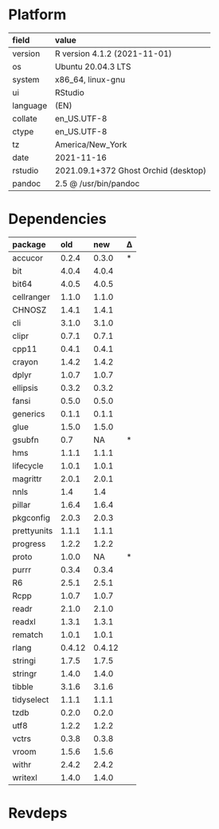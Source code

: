 # Platform

|field    |value                                |
|:--------|:------------------------------------|
|version  |R version 4.1.2 (2021-11-01)         |
|os       |Ubuntu 20.04.3 LTS                   |
|system   |x86_64, linux-gnu                    |
|ui       |RStudio                              |
|language |(EN)                                 |
|collate  |en_US.UTF-8                          |
|ctype    |en_US.UTF-8                          |
|tz       |America/New_York                     |
|date     |2021-11-16                           |
|rstudio  |2021.09.1+372 Ghost Orchid (desktop) |
|pandoc   |2.5 @ /usr/bin/pandoc                |

# Dependencies

|package     |old    |new    |Δ  |
|:-----------|:------|:------|:--|
|accucor     |0.2.4  |0.3.0  |*  |
|bit         |4.0.4  |4.0.4  |   |
|bit64       |4.0.5  |4.0.5  |   |
|cellranger  |1.1.0  |1.1.0  |   |
|CHNOSZ      |1.4.1  |1.4.1  |   |
|cli         |3.1.0  |3.1.0  |   |
|clipr       |0.7.1  |0.7.1  |   |
|cpp11       |0.4.1  |0.4.1  |   |
|crayon      |1.4.2  |1.4.2  |   |
|dplyr       |1.0.7  |1.0.7  |   |
|ellipsis    |0.3.2  |0.3.2  |   |
|fansi       |0.5.0  |0.5.0  |   |
|generics    |0.1.1  |0.1.1  |   |
|glue        |1.5.0  |1.5.0  |   |
|gsubfn      |0.7    |NA     |*  |
|hms         |1.1.1  |1.1.1  |   |
|lifecycle   |1.0.1  |1.0.1  |   |
|magrittr    |2.0.1  |2.0.1  |   |
|nnls        |1.4    |1.4    |   |
|pillar      |1.6.4  |1.6.4  |   |
|pkgconfig   |2.0.3  |2.0.3  |   |
|prettyunits |1.1.1  |1.1.1  |   |
|progress    |1.2.2  |1.2.2  |   |
|proto       |1.0.0  |NA     |*  |
|purrr       |0.3.4  |0.3.4  |   |
|R6          |2.5.1  |2.5.1  |   |
|Rcpp        |1.0.7  |1.0.7  |   |
|readr       |2.1.0  |2.1.0  |   |
|readxl      |1.3.1  |1.3.1  |   |
|rematch     |1.0.1  |1.0.1  |   |
|rlang       |0.4.12 |0.4.12 |   |
|stringi     |1.7.5  |1.7.5  |   |
|stringr     |1.4.0  |1.4.0  |   |
|tibble      |3.1.6  |3.1.6  |   |
|tidyselect  |1.1.1  |1.1.1  |   |
|tzdb        |0.2.0  |0.2.0  |   |
|utf8        |1.2.2  |1.2.2  |   |
|vctrs       |0.3.8  |0.3.8  |   |
|vroom       |1.5.6  |1.5.6  |   |
|withr       |2.4.2  |2.4.2  |   |
|writexl     |1.4.0  |1.4.0  |   |

# Revdeps

